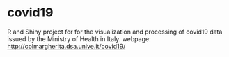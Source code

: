 # covid19
R and Shiny project for for the visualization and processing of covid19 data issued by the Ministry of Health in Italy.
webpage: http://colmargherita.dsa.unive.it/covid19/
